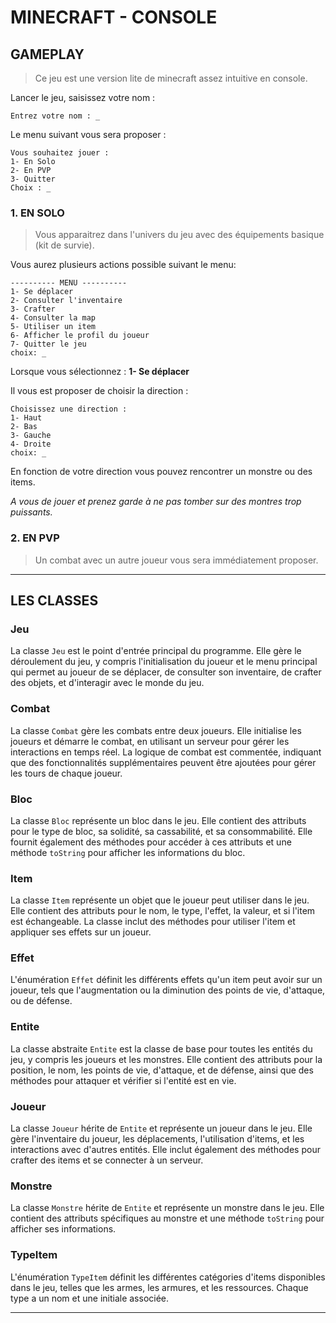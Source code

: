 
# MINECRAFT - CONSOLE

## GAMEPLAY

>  Ce jeu est une version lite de minecraft assez intuitive en console.

Lancer le jeu, saisissez votre nom : 

    Entrez votre nom : _

Le menu suivant vous sera proposer :
    
    Vous souhaitez jouer : 
    1- En Solo
    2- En PVP
    3- Quitter
    Choix : _

 
 ### 1. EN SOLO 

> Vous apparaitrez dans l'univers du jeu avec des équipements basique (kit de survie).

Vous aurez plusieurs actions possible suivant le menu: 

    ---------- MENU ----------
    1- Se déplacer
    2- Consulter l'inventaire
    3- Crafter
    4- Consulter la map
    5- Utiliser un item
    6- Afficher le profil du joueur
    7- Quitter le jeu
    choix: _

Lorsque vous sélectionnez : **1- Se déplacer** 

Il vous est proposer de choisir la direction :

    Choisissez une direction : 
    1- Haut
    2- Bas
    3- Gauche
    4- Droite
    choix: _

En fonction de votre direction vous pouvez rencontrer un monstre ou des items.

*A vous de jouer et prenez garde à ne pas tomber sur des montres trop puissants.*


### 2. EN PVP

> Un combat avec un autre joueur vous sera immédiatement proposer.

---

## LES CLASSES 

### Jeu
La classe `Jeu` est le point d'entrée principal du programme. Elle gère le déroulement du jeu, y compris l'initialisation du joueur et le menu principal qui permet au joueur de se déplacer, de consulter son inventaire, de crafter des objets, et d'interagir avec le monde du jeu.

### Combat
La classe `Combat` gère les combats entre deux joueurs. Elle initialise les joueurs et démarre le combat, en utilisant un serveur pour gérer les interactions en temps réel. La logique de combat est commentée, indiquant que des fonctionnalités supplémentaires peuvent être ajoutées pour gérer les tours de chaque joueur.

### Bloc
La classe `Bloc` représente un bloc dans le jeu. Elle contient des attributs pour le type de bloc, sa solidité, sa cassabilité, et sa consommabilité. Elle fournit également des méthodes pour accéder à ces attributs et une méthode `toString` pour afficher les informations du bloc.

### Item
La classe `Item` représente un objet que le joueur peut utiliser dans le jeu. Elle contient des attributs pour le nom, le type, l'effet, la valeur, et si l'item est échangeable. La classe inclut des méthodes pour utiliser l'item et appliquer ses effets sur un joueur.

### Effet
L'énumération `Effet` définit les différents effets qu'un item peut avoir sur un joueur, tels que l'augmentation ou la diminution des points de vie, d'attaque, ou de défense.

### Entite
La classe abstraite `Entite` est la classe de base pour toutes les entités du jeu, y compris les joueurs et les monstres. Elle contient des attributs pour la position, le nom, les points de vie, d'attaque, et de défense, ainsi que des méthodes pour attaquer et vérifier si l'entité est en vie.

### Joueur
La classe `Joueur` hérite de `Entite` et représente un joueur dans le jeu. Elle gère l'inventaire du joueur, les déplacements, l'utilisation d'items, et les interactions avec d'autres entités. Elle inclut également des méthodes pour crafter des items et se connecter à un serveur.

### Monstre
La classe `Monstre` hérite de `Entite` et représente un monstre dans le jeu. Elle contient des attributs spécifiques au monstre et une méthode `toString` pour afficher ses informations.

### TypeItem
L'énumération `TypeItem` définit les différentes catégories d'items disponibles dans le jeu, telles que les armes, les armures, et les ressources. Chaque type a un nom et une initiale associée.

---
